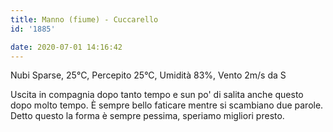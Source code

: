```yaml
---
title: Manno (fiume) - Cuccarello
id: '1885'

date: 2020-07-01 14:16:42
---
```


Nubi Sparse, 25°C, Percepito 25°C, Umidità 83%, Vento 2m/s da S

Uscita in compagnia dopo tanto tempo e sun po' di salita anche questo dopo molto tempo. È sempre bello faticare mentre si scambiano due parole. Detto questo la forma è sempre pessima, speriamo migliori presto.

<!-- ![image](/images/2021/08/20200701-activity-map_hu1dff44ca17a7a8f4cbcc92f3065d454c_75516_700x0_resize_box_3.png) -->
